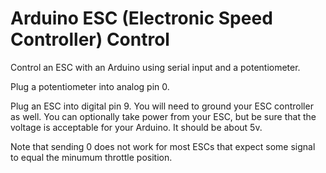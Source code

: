 Arduino ESC (Electronic Speed Controller) Control
===================

Control an ESC with an Arduino using serial input and a potentiometer.


Plug a potentiometer into analog pin 0.

Plug an ESC into digital pin 9.
You will need to ground your ESC controller as well.
You can optionally take power from your ESC, but be sure that the voltage is acceptable for your Arduino.  It should be about 5v.


Note that sending 0 does not work for most ESCs that expect some signal to equal the minumum throttle position.
